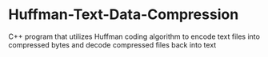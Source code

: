 # Huffman-Text-Data-Compression
C++ program that utilizes Huffman coding algorithm to encode text files into compressed bytes and decode compressed files back into text
